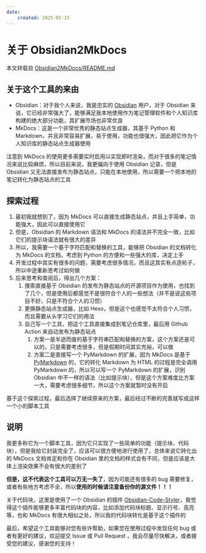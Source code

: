 ```yaml
---
date:
    created: 2025-02-15
---
```


# 关于 Obsidian2MkDocs

本文转载自 [Obsidian2MkDocs/README.md](https://github.com/lEEExp3rt/Obsidian2MkDocs/blob/main/README.md)

<!-- more -->

## 关于这个工具的来由

- Obsidian：对于我个人来说，我是忠实的 [Obsidian](https://obsidian.md/) 用户，对于 Obsidian 来说，它已经非常强大了，能够满足我本地使用作为笔记管理软件和个人知识库构建的绝大部分功能，其扩展市场也非常优良
- MkDocs：这是一个非常优秀的静态站点生成器，其基于 Python 和 Markdown，并且非常容易扩展，易于使用，功能也很强大，因此把它作为个人知识库的静态站点生成器使用

注意到 MkDocs 的使用更多需要实时启用以实现即时渲染，而对于很多的笔记情况来说比较麻烦，所以目前来说，我更偏向于使用 Obsidian 记录，但是 Obsidian 又无法直接发布为静态站点，只能在本地使用，所以需要一个把本地的笔记转化为静态站点的工具

## 探索过程

1. 最初我就想到了，因为 MkDocs 可以直接生成静态站点，并且上手简单，功能强大，因此可以直接使用它
2. 但是，Obsidian 的 Markdown 语法和 MkDocs 的语法并不完全一致，比如它们的提示块语法就有很大的差异
3. 所以，我需要一个基于字符匹配和替换的工具，能够把 Obsidian 的文档转化为 MkDocs 的文档，考虑到 Python 的方便和一些强大的库，决定上手
4. 开发过程中其实有很多的问题，需要考虑很多情况，而且这其实有点造轮子，所以中途重新思考过如何做
5. 后来思考和查阅后，得出几个方案：
   1. 搜索直接基于 Obsidian 的发布为静态站点的开源项目作为使用，也找到了几个，但是使用后都感觉不是很符合个人的一些想法（并不是说这些项目不好，只是不符合个人的习惯）
   2. 更换静态站点生成器，比如 Hexo，但是这个也感觉不太符合个人习惯，而且需要从头学习它们的用法
   3. 自己写一个工具，把这个工具直接集成到笔记仓库里，最后用 Github Action 来自动发布为静态站点
      1. 方案一是半途而废的基于字符串匹配和替换的方案，这个方案还是可以的，只是需要考虑很多，但是假期时间其实充裕，可以做
      2. 方案二是直接写一个 PyMarkdown 的扩展，因为 MkDocs 是基于 [PyMarkdown](https://python-markdown.github.io) 的，它的转化 Markdown 为 HTML 的过程是完全调用 PyMarkdown 的，所以可以写一个 PyMarkdown 的扩展，识别 Obsidian 中不一样的语法（比如提示块），但是这个方案难度比方案一大，需要考虑很多细节，所以这个方案就暂时没有开启

基于这个探索过程，最后选择了继续原来的方案，最后经过不断的完善就写成这样一个小的脚本工具

## 说明

我更多称它为一个脚本工具，因为它只实现了一些简单的功能（提示块、代码块），但是我给它封装完全了，应该可以很方便地进行使用了，总体来说它转化出的 MkDocs 文档肯定和你在 Obsidian 里的文档的样式会有不同，但是应该是大体上渲染效果不会有很大的差别了

**但是，这不代表这个工具可以万无一失了**，因为可能还有很多的 bug 需要修复，或者有些地方考虑不全，所以**使用的时候请注意备份你的源文件！！！**

关于代码块，这里是使用了一个 Obsidian 的插件 [Obsidian-Code-Styler](https://github.com/mayurankv/Obsidian-Code-Styler)，我觉得这个插件能够更多丰富代码块的内容，比如添加代码块标题、显示行号、高亮等，也和 MkDocs 有很大相似之处，所以我的代码块转化是基于这个插件的

最后，希望这个工具能够对您有些许帮助，如果您在使用过程中发现任何 bug 或者有更好的建议，欢迎提交 Issue 或 Pull Request ，我会尽量尽快解决，或者接受您的建议，感谢您的支持！
